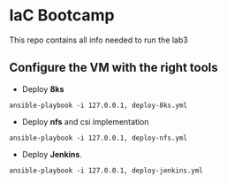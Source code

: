 # IaC Bootcamp

This repo contains all info needed to run the lab3

## Configure the VM with the right tools
* Deploy **8ks**
```
ansible-playbook -i 127.0.0.1, deploy-8ks.yml
```
* Deploy **nfs** and csi implementation
```
ansible-playbook -i 127.0.0.1, deploy-nfs.yml
```
* Deploy **Jenkins**.
```
ansible-playbook -i 127.0.0.1, deploy-jenkins.yml
```